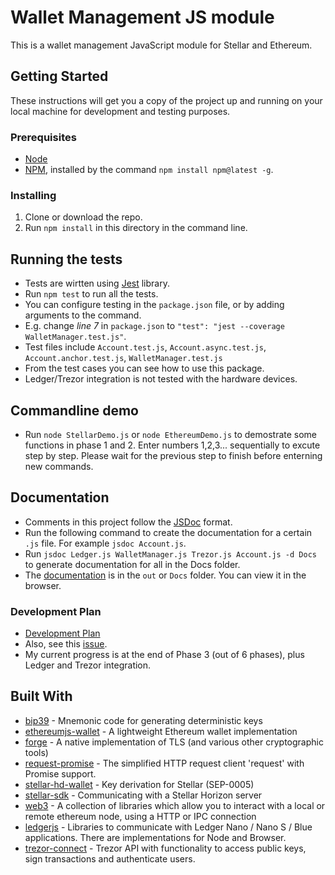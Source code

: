 # Wallet Management JS module
This is a wallet management JavaScript module for Stellar and Ethereum.
## Getting Started
These instructions will get you a copy of the project up and running on your local machine for development and testing purposes.
### Prerequisites
* [Node](https://nodejs.org/en/download/)
* [NPM](https://www.npmjs.com/), installed by the command `npm install npm@latest -g`.
### Installing
1. Clone or download the repo.
2. Run `npm install` in this directory in the command line.
## Running the tests
* Tests are wirtten using [Jest](https://jestjs.io/) library.
* Run `npm test` to run all the tests.
* You can configure testing in the `package.json` file, or by adding arguments to the command.
* E.g. change *line 7* in `package.json` to `"test": "jest --coverage WalletManager.test.js"`.
* Test files include `Account.test.js`, `Account.async.test.js`, `Account.anchor.test.js`, `WalletManager.test.js`
* From the test cases you can see how to use this package.
* Ledger/Trezor integration is not tested with the hardware devices.
## Commandline demo
* Run `node StellarDemo.js` or `node EthereumDemo.js` to demostrate some functions in phase 1 and 2. Enter numbers 1,2,3... sequentially to excute step by step. Please wait for the previous step to finish before enterning new commands.
## Documentation
* Comments in this project follow the [JSDoc](http://usejsdoc.org/index.html) format.
* Run the following command to create the documentation for a certain `.js` file. For example `jsdoc Account.js`.
* Run `jsdoc Ledger.js WalletManager.js Trezor.js Account.js -d Docs` to generate documentation for all in the Docs folder.
* The [documentation](Docs/index.html) is in the `out` or `Docs` folder. You can view it in the browser.
### Development Plan
* [Development Plan](https://drive.google.com/open?id=1dW2DiS1rvbvnWDNURoTbekyViuE3FPY7)
* Also, see this [issue](https://github.com/rate-engineering/rate3-monorepo/issues/9).
* My current progress is at the end of Phase 3 (out of 6 phases), plus Ledger and Trezor integration.
## Built With
* [bip39](https://www.npmjs.com/package/bip39) - Mnemonic code for generating deterministic keys
* [ethereumjs-wallet](https://www.npmjs.com/package/ethereumjs-wallet) - A lightweight Ethereum wallet implementation
* [forge](https://www.npmjs.com/package/node-forge) - A native implementation of TLS (and various other cryptographic tools)
* [request-promise](https://www.npmjs.com/package/request-promise) - The simplified HTTP request client 'request' with Promise support.
* [stellar-hd-wallet](https://www.npmjs.com/package/stellar-hd-wallet) - Key derivation for Stellar (SEP-0005)
* [stellar-sdk](https://www.npmjs.com/package/stellar-sdk) - Communicating with a Stellar Horizon server
* [web3](https://www.npmjs.com/package/web3) - A collection of libraries which allow you to interact with a local or remote ethereum node, using a HTTP or IPC connection
* [ledgerjs](https://github.com/LedgerHQ/ledgerjs) - Libraries to communicate with Ledger Nano / Nano S / Blue applications. There are implementations for Node and Browser.
* [trezor-connect](https://www.npmjs.com/package/trezor-connect) - Trezor API with functionality to access public keys, sign transactions and authenticate users.